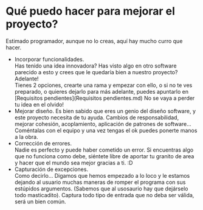# Qué puedo hacer para mejorar el proyecto?  
Estimado programador, aunque no lo creas, aquí hay mucho curro que hacer.  
- Incorporar funcionalidades.  
  Has tenido una idea innovadora? Has visto algo en otro software parecido a esto y crees que le quedaría bien a nuestro proyecto? Adelante!  
  Tienes 2 opciones, crearte una rama y empezar con ello, o si no te ves preparado, o quieres dejarlo para más adelante, puedes apuntarlo en [Requisitos pendientes](Requisitos pendientes.md) No se vaya a perder tu idea en el olvido!  
- Mejorar diseño.
  Es bien sabido que eres un genio del diseño software, y este proyecto necesita de tu ayuda. Cambios de responsabilidad, mejorar cohesión, acoplamiento, aplicación de patrones de software... Coméntalas con el equipo y una vez tengas el ok puedes ponerte manos a la obra.  
- Corrección de errores.  
  Nadie es perfecto y puede haber cometido un error. Si encuentras algo que no funciona como debe, siéntete libre de aportar tu granito de area y hacer que el mundo sea mejor gracias a ti. :D  
- Capturación de excepciones.  
  Como decirlo... Digamos que hemos empezado a lo loco y le estamos dejando al usuario muchas maneras de romper el programa con sus estúpidos argumentos. (Sabemos que al usosaurio hay que dejárselo todo masticadito). Captura todo tipo de entrada que no deba ser válida, será un bien común.  
   
